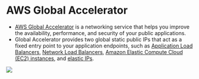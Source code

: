# AWS Global Accelerator
- [AWS Global Accelerator](https://aws.amazon.com/global-accelerator/) is a networking service that helps you improve the availability, performance, and security of your public applications. 
- Global Accelerator provides two global static public IPs that act as a fixed entry point to your application endpoints, such as [Application Load Balancers](ElasticLoadBalancer/Readme.md), [Network Load Balancers](ElasticLoadBalancer/Readme.md), [Amazon Elastic Compute Cloud (EC2) instances](../3_ComputeServices/AmazonEC2/Readme.md), and [elastic IPs](../3_ComputeServices/AmazonEC2/ElasticIP.md).

![](https://d1.awsstatic.com/product-page-diagram_AWS-Global-Accelerator%402x.dd86ff5885ab5035037ad065d54120f8c44183fa.png)